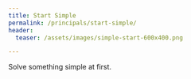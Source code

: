 ```yaml
---
title: Start Simple
permalink: /principals/start-simple/
header:
  teaser: /assets/images/simple-start-600x400.png

---
```

Solve something simple at first.
